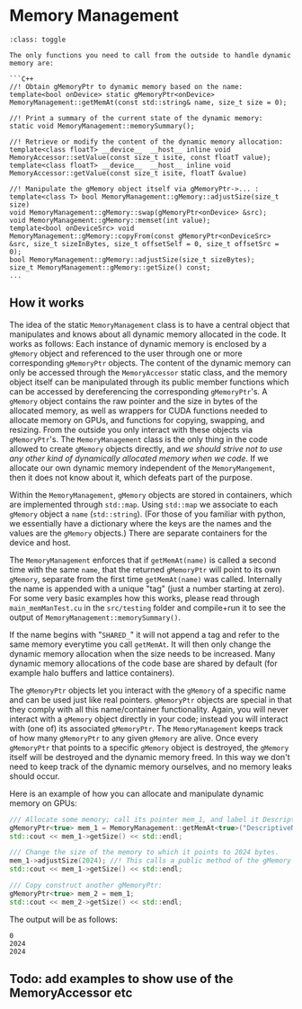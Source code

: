 # Memory Management

 ```{admonition} TL;DR:
 :class: toggle

The only functions you need to call from the outside to handle dynamic memory are:

```C++
//! Obtain gMemoryPtr to dynamic memory based on the name:
template<bool onDevice> static gMemoryPtr<onDevice> MemoryManagement::getMemAt(const std::string& name, size_t size = 0);

//! Print a summary of the current state of the dynamic memory:
static void MemoryManagement::memorySummary();

//! Retrieve or modify the content of the dynamic memory allocation:
template<class floatT> __device__  __host__ inline void MemoryAccessor::setValue(const size_t isite, const floatT value);
template<class floatT> __device__  __host__ inline void MemoryAccessor::getValue(const size_t isite, floatT &value)

//! Manipulate the gMemory object itself via gMemoryPtr->... :
template<class T> bool MemoryManagement::gMemory::adjustSize(size_t size)
void MemoryManagement::gMemory::swap(gMemoryPtr<onDevice> &src);
void MemoryManagement::gMemory::memset(int value);
template<bool onDeviceSrc> void MemoryManagement::gMemory::copyFrom(const gMemoryPtr<onDeviceSrc> &src, size_t sizeInBytes, size_t offsetSelf = 0, size_t offsetSrc = 0);
bool MemoryManagement::gMemory::adjustSize(size_t sizeBytes);
size_t MemoryManagement::gMemory::getSize() const;
...
```


## How it works

The idea of the static `MemoryManagement` class is to have a central object that manipulates and knows about all dynamic memory allocated in the code. It works as follows: Each instance of dynamic memory is enclosed by a `gMemory` object and referenced to the user through one or more corresponding `gMemoryPtr` objects. The content of the dynamic memory can only be accessed through the `MemoryAccessor` static class, and the memory object itself can be manipulated through its public member functions which can be accessed by dereferencing the corresponding `gMemoryPtr`'s.
A `gMemory` object contains the raw pointer and the size in bytes of the allocated memory, as well as wrappers for CUDA functions needed to allocate memory on GPUs, and functions for copying, swapping, and resizing. From the outside you only interact with these objects via `gMemoryPtr`'s. The `MemoryManagement` class is the only thing in the code allowed to create `gMemory` objects directly, and _we should strive not to use any other kind of dynamically allocated memory when we code_. If we allocate our own dynamic memory independent of the `MemoryMangement`, then it does not know about it, which defeats part of the purpose.

Within the `MemoryManagement`, `gMemory` objects are stored in containers, which are implemented through `std::map`. Using `std::map` we associate to each `gMemory` object a  `name` (`std::string`). (For those of you familiar with python, we essentially have a dictionary where the keys are the names and the values are the `gMemory` objects.) There are separate containers for the device and host.

The `MemoryManagement` enforces that if `getMemAt(name)` is called a second time with the same `name`, that the returned `gMemoryPtr` will point to its own `gMemory`, separate from the first time `getMemAt(name)` was called. Internally the name is appended with a unique "tag" (just a number starting at zero). For some very basic examples how this works, please read through `main_memManTest.cu` in the `src/testing` folder and compile+run it to see the output of `MemoryManagement::memorySummary()`. 

If the name begins with "`SHARED_`" it will not append a tag and refer to the same memory everytime you call `getMemAt`. It will then only change the dynamic memory allocation when the size needs to be increased. Many dynamic memory allocations of the code base are shared by default (for example halo buffers and lattice containers). 

The `gMemoryPtr` objects let you interact with the `gMemory` of a specific name and can be used just like real pointers. `gMemoryPtr` objects are special in that they comply with all this name/container functionality. Again, you will never interact with a `gMemory` object directly in your code; instead you will interact with (one of) its associated `gMemoryPtr`. The `MemoryManagement` keeps track of how many `gMemoryPtr` to any given `gMemory` are alive. Once every `gMemoryPtr` that points to a specific `gMemory` object is destroyed, the `gMemory` itself will be destroyed and the dynamic memory freed. In this way we don't need to keep track of the dynamic memory ourselves, and no memory leaks should occur. 

Here is an example of how you can allocate and manipulate dynamic memory on GPUs: 

```C++
/// Allocate some memory; call its pointer mem_1, and label it DescriptiveName
gMemoryPtr<true> mem_1 = MemoryManagement::getMemAt<true>("DescriptiveName");
std::cout << mem_1->getSize() << std::endl;

/// Change the size of the memory to which it points to 2024 bytes.
mem_1->adjustSize(2024); //! This calls a public method of the gMemory object
std::cout << mem_1->getSize() << std::endl;

/// Copy construct another gMemoryPtr:
gMemoryPtr<true> mem_2 = mem_1;
std::cout << mem_2->getSize() << std::endl;
```
The output will be as follows:
```
0
2024
2024
```


## Todo: add examples to show use of the MemoryAccessor etc
